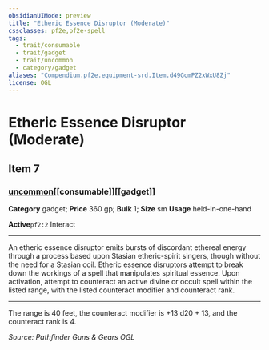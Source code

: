 ```yaml
---
obsidianUIMode: preview
title: "Etheric Essence Disruptor (Moderate)"
cssclasses: pf2e,pf2e-spell
tags:
  - trait/consumable
  - trait/gadget
  - trait/uncommon
  - category/gadget
aliases: "Compendium.pf2e.equipment-srd.Item.d49GcmPZ2xWxU8Zj"
license: OGL
---
```

# Etheric Essence Disruptor (Moderate)
## Item 7
### [uncommon](uncommon "Uncommon Rarity Trait")[[consumable]][[gadget]]

**Category** gadget; 
**Price** 360 gp; 
**Bulk** 1; **Size** sm
**Usage** held-in-one-hand

**Active**`pf2:2` Interact

* * *

An etheric essence disruptor emits bursts of discordant ethereal energy through a process based upon Stasian etheric-spirit singers, though without the need for a Stasian coil. Etheric essence disruptors attempt to break down the workings of a spell that manipulates spiritual essence. Upon activation, attempt to counteract an active divine or occult spell within the listed range, with the listed counteract modifier and counteract rank.

* * *

The range is 40 feet, the counteract modifier is +13 d20 + 13, and the counteract rank is 4.

*Source: Pathfinder Guns & Gears*
*OGL*